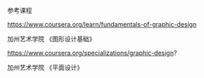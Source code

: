参考课程

https://www.coursera.org/learn/fundamentals-of-graphic-design

加州艺术学院 《图形设计基础》

https://www.coursera.org/specializations/graphic-design?

加州艺术学院 《平面设计》